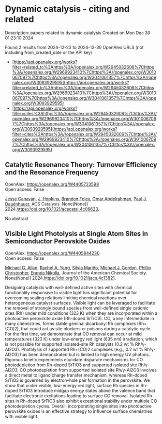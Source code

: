 # Dynamic catalysis - citing and related
Description: papers related to dynamic catalysis
Created on Mon Dec 30 01:23:10 2024

Found 2 results from 2024-12-23 to 2024-12-30
OpenAlex URLS (not including from_created_date or the API key)
- [https://api.openalex.org/works?filter=related_to%3Ahttps%3A//openalex.org/W2945032606%7Chttps%3A//openalex.org/W2969923410%7Chttps%3A//openalex.org/W3010067097%7Chttps%3A//openalex.org/W3041061357%7Chttps%3A//openalex.org/W3093929595](https://api.openalex.org/works?filter=related_to%3Ahttps%3A//openalex.org/W2945032606%7Chttps%3A//openalex.org/W2969923410%7Chttps%3A//openalex.org/W3010067097%7Chttps%3A//openalex.org/W3041061357%7Chttps%3A//openalex.org/W3093929595)
- [https://api.openalex.org/works?filter=cites%3Ahttps%3A//openalex.org/W2945032606%7Chttps%3A//openalex.org/W2969923410%7Chttps%3A//openalex.org/W3010067097%7Chttps%3A//openalex.org/W3041061357%7Chttps%3A//openalex.org/W3093929595](https://api.openalex.org/works?filter=cites%3Ahttps%3A//openalex.org/W2945032606%7Chttps%3A//openalex.org/W2969923410%7Chttps%3A//openalex.org/W3010067097%7Chttps%3A//openalex.org/W3041061357%7Chttps%3A//openalex.org/W3093929595)

## Catalytic Resonance Theory: Turnover Efficiency and the Resonance Frequency   

OpenAlex: https://openalex.org/W4405723598    
Open access: False
    
[Jesse Canavan](https://openalex.org/A5114138320), [J. Hopkins](https://openalex.org/A5080549016), [Brandon Foley](https://openalex.org/A5070789014), [Omar Abdelrahman](https://openalex.org/A5022932212), [Paul J. Dauenhauer](https://openalex.org/A5003718847), ACS Catalysis. None(None)] 2024.https://doi.org/10.1021/acscatal.4c06623.
    
No abstract    

    

## Visible Light Photolysis at Single Atom Sites in Semiconductor Perovskite Oxides   

OpenAlex: https://openalex.org/W4405844230    
Open access: False
    
[Michael G. Allan](https://openalex.org/A5042900117), [Rachel A. Yang](https://openalex.org/A5087283512), [Silvia Mariño](https://openalex.org/A5078799411), [Michael J. Gordon](https://openalex.org/A5021173676), [Phillip Christopher](https://openalex.org/A5047217534), [Eranda Nikolla](https://openalex.org/A5039071105), Journal of the American Chemical Society. None(None)] 2024.https://doi.org/10.1021/jacs.4c13821.
    
Designing catalysts with well-defined active sites with chemical functionality responsive to visible light has significant potential for overcoming scaling relations limiting chemical reactions over heterogeneous catalyst surfaces. Visible light can be leveraged to facilitate the removal of strongly bound species from well-defined single cationic sites (Rh) under mild conditions (323 K) when they are incorporated within a photoactive perovskite oxide (Rh-doped SrTiO3). CO, a key intermediate in many chemistries, forms stable geminal dicarbonyl Rh complexes (Rh+(CO)2), that could act as site blockers or poisons during a catalytic cycle. For the first time, we demonstrate that CO removal can occur at mild temperatures (323 K) under low-energy red light (635 nm) irradiation, which is not possible for supported isolated-site Rh catalysts (0.2 wt % Rh/γ-Al2O3). Photolysis of supported Rh+(CO)2 complexes (e.g., 0.2 wt % Rh/γ-Al2O3) has been demonstrated but is limited to high energy UV photons. Rigorous kinetic experiments elucidate disparate mechanisms for CO photodepletion from Rh-doped SrTiO3 and supported isolated site Rh/γ-Al2O3. CO photodepletion from supported isolated site Rh/γ-Al2O3 involves a direct metal to ligand charge transfer mechanism, whereas Rh-doped SrTiO3 is governed by electron–hole pair formation in the perovskite. We show that under visible, low-energy red light, surface Rh species in Rh-doped SrTiO3 introduce midgap energy states above the valence band that facilitate electronic excitations leading to surface CO removal. Isolated Rh sites in Rh-doped SrTiO3 also exhibit exceptional stability under multiple CO photodepletion cycles. Overall, incorporating single sites into photoactive perovskite oxides is an effective strategy to influence surface chemistries with visible light.    

    
